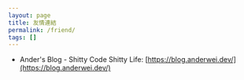 ```yaml
---
layout: page
title: 友情連結
permalink: /friend/
tags: []
---
```


- Ander's Blog - Shitty Code Shitty Life: [https://blog.anderwei.dev/](https://blog.anderwei.dev/)